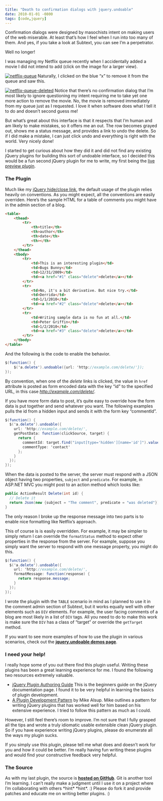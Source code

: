 ```yaml
---
title: "Death to confirmation dialogs with jquery.undoable"
date: 2010-01-01 -0800
tags: [code,jquery]
---
```

Confirmation dialogs were designed by masochists intent on making users
of the web miserable. At least that’s how I feel when I run into too
many of them. And yes, if you take a look at Subtext, you can see I’m a
perpetrator.

Well no longer!

I was managing my Netflix queue recently when I accidentally added a
movie I did not intend to add (click on the image for a larger view).

[![netflix-queue](http://haacked.com/images/haacked_com/WindowsLiveWriter/UndoableactionsWithjQuery.undoable_D616/netflix-queue_thumb.png "netflix-queue")](http://haacked.com/images/haacked_com/WindowsLiveWriter/UndoableactionsWithjQuery.undoable_D616/netflix-queue_2.png)
Naturally, I clicked on the blue “x” to remove it from the queue and saw
this.

[![netflix-queue-deleted](http://haacked.com/images/haacked_com/WindowsLiveWriter/UndoableactionsWithjQuery.undoable_D616/netflix-queue-deleted_thumb.png "netflix-queue-deleted")](http://haacked.com/images/haacked_com/WindowsLiveWriter/UndoableactionsWithjQuery.undoable_D616/netflix-queue-deleted_2.png)
Notice that there’s no confirmation dialog that I’m most likely to
ignore questioning my intent requiring me to take yet one more action to
remove the movie. No, the movie is removed immediately from my queue
just as I requested. I love it when software does what I tell it to do
and doesn’t second guess me!

But what’s great about this interface is that it respects that I’m human
and am likely to make mistakes, so it offers me an out. The row becomes
grayed out, shows me a status message, and provides a link to undo the
delete. So if I did make a mistake, I can just click undo and everything
is right with the world. Very nicely done!

I started to get curious about how they did it and did not find any
existing jQuery plugins for building this sort of undoable interface, so
I decided this would be a fun second jQuery plugin for me to write, my
first being the [live preview
plugin](http://haacked.com/archive/2009/12/15/live-preview-jquery-plugin.aspx "jquery.livepreview plugin").

### The Plugin

Much like my [jQuery hide/close
link](http://haacked.com/archive/2009/12/25/jquery-hide-close-link.aspx "jQuery hide close link"),
the default usage of the plugin relies heavily on conventions. As you
might expect, all the conventions are easily overriden. Here’s the
sample HTML for a table of comments you might have in the admin section
of a blog.

```html
<table>
    <thead>
        <tr>
            <th>title</th>
            <th>author</th>
            <th>date</th>
            <th></th>
        </tr>
    </thead>
    <tbody>
        <tr>
            <td>This is an interesting plugin</td>
            <td>Bugs Bunny</td>
            <td>12/31/2009</td>
            <td><a href="#1" class="delete">delete</a></td>
        </tr>
        <tr>
            <td>No, it's a bit derivative. But nice try.</td>
            <td>Derrida</td>
            <td>1/1/2010</td>
            <td><a href="#2" class="delete">delete</a></td>
        </tr>
        <tr>
            <td>Writing sample data is no fun at all.</td>
            <td>Peter Griffin</td>
            <td>1/2/2010</td>
            <td><a href="#3" class="delete">delete</a></td>
        </tr>
    </tbody>
</table>
```

And the following is the code to enable the behavior.

```csharp
$(function() {
    $('a.delete').undoable({url: 'http://example.com/delete/'});
});
```

By convention, when one of the *delete* links is clicked, the value in
`href` attribute is posted as form encoded data with the key “id” to the
specified URL, in this case *http://example.com/delete/*.

If you have more form data to post, it’s quite easy to override how the
form data is put together and send whatever you want. The following
examples pulls the id from a hidden input and sends it with the form key
“commentId”.

```csharp
$(function() {
  $('a.delete').undoable({
    url: 'http://example.com/delete/',
    getPostData: function(clickSource, target) {
      return {
        commentId: target.find("input[type='hidden'][name='id']").value(),
        commentType: 'contact'
      };
    }
  });
});
```

When the data is posted to the server, the server must respond with a
JSON object having two properties, `subject` and `predicate`. For
example, in ASP.NET MVC you might post to an action method which looks
like:

```csharp
public ActionResult Delete(int id) {
  // Delete it
  return Json(new {subject = "The comment", predicate = "was deleted"});
}
```

The only reason I broke up the response message into two parts is to
enable nice formatting like Netflix’s approach.

This of course is is easily overridden. For example, it may be simpler
to simply return  I can override the `formatStatus` method to expect
other properties in the response from the server. For example, suppose
you simply want the server to respond with one message property, you
might do this.

```csharp
$(function() {
  $('a.delete').undoable({
    url: 'http://example.com/delete/',
    formatMessage: function(response) {
      return response.message;
    }
  });
});
```

I wrote the plugin with the `TABLE` scenario in mind as I planned to use
it in the comment admin section of Subtext, but it works equally well
with other elements such as `DIV` elements. For example, the user facing
comments of a blog are most likely in a list of `DIV` tags. All you need
to do to make this work is make sure the `DIV` has a class of “target”
or override the `getTarget` method.

If you want to see more examples of how to use the plugin in various
scenarios, check out the **[jquery.undoable demos
page](http://demo.haacked.com/jquery.undoable/ "jQuery undoable plugin demos")**.

### I need your help!

I really hope some of you out there find this plugin useful. Writing
these plugins has been a great learning experience for me. I found the
following two resources extremely valuable.

-   [jQuery Plugin Authoring
    Guide](http://docs.jquery.com/Plugins/Authoring "Plugins/Authoring")
    This is the beginners guide on the jQuery documentation page. I
    found it to be very helpful in learning the basics of plugin
    development.
-   [A Plugin Development
    Pattern](http://www.learningjquery.com/2007/10/a-plugin-development-pattern "Tips for writing a jQuery plugin")
    by Mike Alsup. Mike outlines a pattern for writing jQuery plugins
    that has worked well for him based on his extensive experience. I
    tried to follow this pattern as much as I could.

However, I still feel there’s room to improve. I’m not sure that I fully
grasped all the tips and wrote a truly idiomatic usable extensible clean
jQuery plugin. So if you have experience writing jQuery plugins, please
do enumerate all the ways my plugin sucks.

If you simply use this plugin, please tell me what does and doesn’t work
for you and how it could be better. I’m really having fun writing these
plugins and would find your constructive feedback very helpful.

### The Source

As with my last plugin, the source is **[hosted on
GitHub](http://github.com/Haacked/jquery.undoable "jQuery.undoable on GitHub")**.
Git is another tool I’m learning. I can’t really make a judgment until I
use it on a project where I’m collaborating with others \*hint\*
\*hint\*. :) Please do fork it and provide patches and educate me on
writing better plugins. :)
